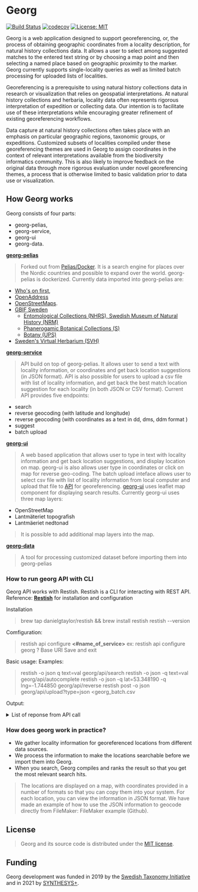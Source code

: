 # Georg

[![Build Status](https://travis-ci.com/Naturhistoriska/Georg.svg?branch=master)](https://travis-ci.com/Naturhistoriska/Georg)
[![codecov](https://codecov.io/gh/Naturhistoriska/Georg/branch/master/graph/badge.svg)](https://codecov.io/gh/Naturhistoriska/Georg)
[![License: MIT](https://img.shields.io/badge/License-MIT-yellow.svg)](https://opensource.org/licenses/MIT)

Georg is a web application designed to support georeferencing, or, the process of obtaining geographic coordinates from a locality description, for natural history collections data. It allows a user to select among suggested matches to the entered text string or by choosing a map point and then selecting a named place based on geographic proximity to the marker. Georg currently supports single-locality queries as well as limited batch processing for uploaded lists of localities.

Georeferencing is a prerequisite to using natural history collections data in research or visualization that relies on geospatial interpretations. At natural history collections and herbaria, locality data often represents rigorous interpretation  of expedition or collecting data. Our intention is to facilitate use of these interpretations while encouraging greater refinement of existing georeferencing workflows.

Data capture at natural history collections often takes place with an emphasis on particular geographic regions, taxonomic groups, or expeditions. Customized subsets of localities compiled under these georeferencing themes are used in Georg to assign coordinates in the context of relevant interpretations available from the biodiversity informatics community. This is also likely to improve feedback on the original data through more rigorous evaluation under novel georeferencing themes, a process that is otherwise limited to basic validation prior to data use or visualization.

## How Georg works

Georg consists of four parts:

* georg-pelias,
* georg-service,
* georg-ui
* georg-data.

**[georg-pelias](https://github.com/Naturhistoriska/georg-pelias.git)**

> Forked out from [Pelias/Docker](https://github.com/pelias/docker.git). It is a search engine for places over the Nordic countries and possible to expand over the world. georg-pelias is dockerized. Currently data imported into georg-pelias are:

* [Who's on first](https://whosonfirst.org/),
* [OpenAddress](https://openaddresses.io/)
* [OpenStreetMaps](https://www.openstreetmap.org/#map=4/62.99/17.64).
* [GBIF Sweden](http://www.gbif.se/ipt/)
  * [Entomological Collections (NHRS), Swedish Museum of Natural History (NRM)](<(https://doi.org/10.15468/fpzyjx)>)
  * [Phanerogamic Botanical Collections (S)](<(https://doi.org/10.15468/yo3mmu)>)
  * [Botany (UPS)](https://doi.org/10.15468/ufmslw)
* [Sweden's Virtual Herbarium (SVH)](https://github.com/mossnisse/Virtuella-Herbariet)

**[georg-service](https://github.com/Naturhistoriska/Georg/tree/master/georg-backend)**

> API build on top of georg-pelias. It allows user to send a text with locality information, or coordinates and get back location suggestions (in JSON format). API is also possible for users to upload a csv file with list of locality information, and get back the best match location suggestion for each locality (in both JSON or CSV format).
> Current API provides five endpoints:

* search
* reverse geocoding (with latitude and longitude)
* reverse geocoding (with coordinates as a text in dd, dms, ddm format )
* suggest
* batch upload

**[georg-ui](https://github.com/Naturhistoriska/Georg/tree/master/georg-ui)**

> A web based application that allows user to type in text with locality information and get back location suggestions, and display location on map. georg-ui is also allows user type in coordinates or click on map for reverse geo-coding. The batch upload inteface allows user to select csv file with list of locality information from local computer and upload that file to [API](https://georg.nrm.se/swagger-ui/index.html?url=/api/swagger.json) for georeferencing. [georg-ui](https://github.com/Naturhistoriska/Georg/tree/master/georg-ui) uses leaflet map component for displaying search results. Currently georg-ui uses three map layers:

* OpenStreetMap
* Lantmäteriet topografish
* Lantmäeriet nedtonad
> It is possible to add additional map layers into the map.

**[georg-data](https://github.com/Naturhistoriska/georg-data)**

> A tool for processing customized dataset before importing them into georg-pelias

### How to run georg API with CLI
Georg API works with Restish. Restish is a CLI for interacting with REST API.
Reference: **[Restish](https://rest.sh/#/guide?id=guide)** for installation and configuration

Installation
> brew tap danielgtaylor/restish && brew install restish
restish --version

Comfiguration:
>restish api configure **<#name_of_service>**
ex: restish api configure georg
? Base URI **<type in url>**
Save and exit

Basic usage:
Examples:
> restish -o json q text=val georg/api/search
restish -o json -q text=val georg/api/autocomplete
restish -o json -q lat=53.348190 -q lng=-1.744850 georg/api/reverse
restish post -o json georg/api/upload?type=json <georg_batch.csv

Output:

<details>
  <summary>List of reponse from API call</summary>
> $ restish -o json -q text=val -q size=1 georg-stage/api/search
```{
  "body": {
    "bbox": [
      -2.693038,
      53.72626,
      -2.693038,
      53.72626
    ],
    "features": [
      {
        "geometry": {
          "coordinates": [
            -2.693038,
            53.72626
          ],
          "type": "Point"
        },
        "properties": {
          "accuracy": "point",
          "addendum": {
            "osm": {
              "phone": "+44 1772 313001",
              "website": "https://www.vjhughesoptometrist.co.uk/",
              "wheelchair": "limited"
            }
          },
          "confidence": 1,
          "coordinates": {
            "dd": [
              "53.726260",
              "-2.693038"
            ],
            "ddm": [
              "53°43.576' N",
              "2°41.582' W"
            ],
            "dms": [
              "53°43'34.5\" N",
              "2°41'34.9\" W"
            ],
            "rt90": [
              "6115236",
              "285694"
            ],
            "sweref99": [
              "6099636",
              "-661542"
            ]
          },
          "country": "United Kingdom",
          "country_a": "GBR",
          "country_gid": "whosonfirst:country:85633159",
          "county": "Lancashire",
          "county_a": "LAN",
          "county_gid": "whosonfirst:county:1360698817",
          "gid": "openstreetmap:venue:node/6207526900",
          "housenumber": "15",
          "id": "node/6207526900",
          "label": "Val Hughes, Farington, England, United Kingdom",
          "layer": "venue",
          "localadmin": "Farington",
          "localadmin_gid": "whosonfirst:localadmin:404434425",
          "locality": "Farington",
          "locality_gid": "whosonfirst:locality:1360755763",
          "macroregion": "England",
          "macroregion_gid": "whosonfirst:macroregion:404227469",
          "match_type": "exact",
          "name": "Val Hughes",
          "postalcode": "PR5 5RU",
          "region": "Lancashire",
          "region_gid": "whosonfirst:region:1360698567",
          "source": "openstreetmap",
          "source_id": "node/6207526900",
          "street": "Hope Terrace"
        },
        "type": "Feature"
      }
    ],
    "geocoding": {
      "attribution": "http://api:4000/attribution",
      "engine": {
        "author": "Mapzen",
        "name": "Pelias",
        "version": "1.0"
      },
      "query": {
        "lang": {
          "defaulted": true,
          "iso6391": "en",
          "iso6393": "eng",
          "name": "English",
          "via": "default"
        },
        "layers": [
          "venue",
          "street",
          "country",
          "macroregion",
          "region",
          "county",
          "localadmin",
          "locality",
          "borough",
          "neighbourhood",
          "continent",
          "empire",
          "dependency",
          "macrocounty",
          "macrohood",
          "microhood",
          "disputed",
          "postalcode",
          "ocean",
          "marinearea"
        ],
        "parsed_text": {
          "subject": "val*"
        },
        "parser": "pelias",
        "private": false,
        "querySize": 20,
        "size": 1,
        "text": "val*"
      },
      "timestamp": 1622532827308,
      "version": "0.2",
      "warnings": [
        "performance optimization: excluding 'address' layer"
      ]
    },
    "type": "FeatureCollection"
  },
  "headers": {
    "Access-Control-Allow-Origin": "*",
    "Content-Length": "1970",
    "Content-Type": "application/json",
    "Date": "Tue, 01 Jun 2021 07:33:47 GMT",
    "Server": "nginx/1.13.10",
    "Strict-Transport-Security": "max-age=31536000"
  },
  "links": {},
  "proto": "HTTP/2.0",
  "status": 200
}
```
</details>



### How does georg work in practice?

* We gather locality information for georeferenced locations from different data sources.
* We process the information to make the locations searchable before we import them into Georg.
* When you search, Georg compiles and ranks the result so that you get the most relevant search hits.

> The locations are displayed on a map, with coordinates provided in a number of formats so that you can copy them into your system.
> For each location, you can view the information in JSON format. We have made an example of how to use the JSON information to geocode directly from FileMaker: FileMaker example (Github).

## License

> Georg and its source code is distributed under the [MIT license](https://choosealicense.com/licenses/mit/).

## Funding
Georg development was funded in 2019 by the [Swedish Taxonomy Initiative](https://www.artdatabanken.se/en/verksamhet/svenska-artprojektet/) and in 2021 by [SYNTHESYS+](https://www.synthesys.info).
